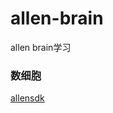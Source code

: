 # allen-brain  
allen brain学习  
### 数细胞  
[allensdk](http://alleninstitute.github.io/AllenSDK/_static/examples/nb/mouse_connectivity.html#Generating-a-Projection-Matrix)  
 
